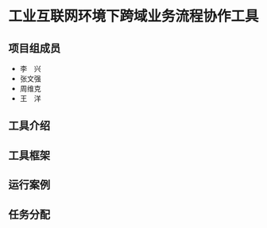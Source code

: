 # 工业互联网环境下跨域业务流程协作工具
## 项目组成员
+ 李&emsp;兴
+ 张文强
+ 周维克
+ 王&emsp;洋

## 工具介绍

## 工具框架

## 运行案例

## 任务分配
